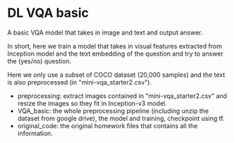 # DL VQA basic
 A basic VQA model that takes in image and text and output answer.
 
In short, here we train a model that takes in visual features extracted from Inception model and the text embedding of the question and try to answer the (yes/no) question.
 
Here we only use a subset of COCO dataset (20,000 samples) and the text is also preprocessed (in "mini-vqa_starter2.csv").

- preprocessing: extract images contained in "mini-vqa_starter2.csv" and resize the images so they fit in Inception-v3 model.
- VQA_basic: the whole preprocessing pipeline (including unzip the dataset from google drive), the model and training, checkpoint using tf.
- original_code: the original homework files that contains all the information.
